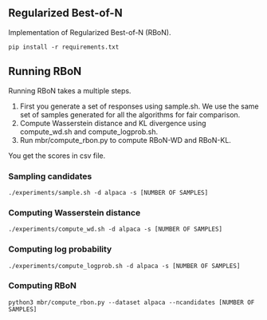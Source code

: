## Regularized Best-of-N

Implementation of Regularized Best-of-N (RBoN).


```
pip install -r requirements.txt
```

## Running RBoN

Running RBoN takes a multiple steps. 

1. First you generate a set of responses using sample.sh. We use the same set of samples generated for all the algorithms for fair comparison.
2. Compute Wasserstein distance and KL divergence using compute_wd.sh and compute_logprob.sh. 
3. Run mbr/compute_rbon.py to compute RBoN-WD and RBoN-KL.

You get the scores in csv file.

### Sampling candidates

```
./experiments/sample.sh -d alpaca -s [NUMBER OF SAMPLES] 
```

### Computing Wasserstein distance

```
./experiments/compute_wd.sh -d alpaca -s [NUMBER OF SAMPLES] 
```

### Computing log probability

```
./experiments/compute_logprob.sh -d alpaca -s [NUMBER OF SAMPLES] 
```

### Computing RBoN
```
python3 mbr/compute_rbon.py --dataset alpaca --ncandidates [NUMBER OF SAMPLES]
```